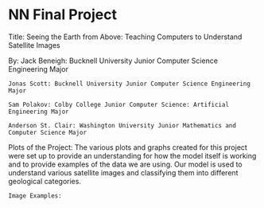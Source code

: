 # NN Final Project 
Title:
Seeing the Earth from Above: Teaching Computers to Understand Satellite Images

By: 
    Jack Beneigh: Bucknell University Junior Computer Science Engineering Major
    
    Jonas Scott: Bucknell University Junior Computer Science Engineering Major
    
    Sam Polakov: Colby College Junior Computer Science: Artificial Engineering Major
    
    Anderson St. Clair: Washington University Junior Mathematics and Computer Science Major

Plots of the Project:
    The various plots and graphs created for this project were set up to provide an understanding for how the model itself is working and to provide examples of the data we are using. Our model is used to understand various satellite images and classifying them into different geological categories. 

    Image Examples:
        
        
